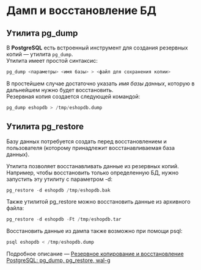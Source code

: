 # Дамп и восстановление БД

## Утилита pg_dump

В **PostgreSQL** есть встроенный инструмент для создания резервных копий — 
утилита `pg_dump`.<br> 
Утилита имеет простой синтаксис:
```python
pg_dump <параметры> <имя базы> > <файл для сохранения копии> 
```
В простейшем случае достаточно указать *имя базы данных*, которую в дальнейшем нужно 
будет восстановить. <br>
Резервная копия создается следующей командой:
```python
pg_dump eshopdb > /tmp/eshopdb.dump
```

## Утилита pg_restore
Базу данных потребуется создать перед восстановлением и пользователя 
(которому принадлежит восстанавливаемая база данных).

Утилита позволяет восстанавливать данные из резервных копий. <br>
Например, чтобы восстановить только определенную БД, 
нужно запустить эту утилиту с параметром -d:
```python
pg_restore -d eshopdb /tmp/eshopdb.bak
```
Также утилитой pg_restore можно восстановить данные из архивного 
файла:
```python
pg_restore -d eshopdb -Ft /tmp/eshopdb.tar
```
Восстановить данные из дампа также возможно при помощи psql:
```python
psql eshopdb < /tmp/eshopdb.dump
```
Подробное описание — [Резервное копирование и восстановление PostgreSQL: 
pg_dump, pg_restore, wal-g](https://selectel.ru/blog/postgresql-backup-tools/)

